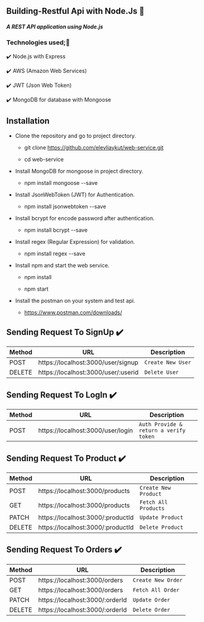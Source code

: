 ## Building-Restful Api with Node.Js 🎉

##### A REST API application using Node.js

### Technologies used;🚀

✔️  Node.js with Express

✔️  AWS (Amazon Web Services)

✔️  JWT (Json Web Token)  

✔️  MongoDB for database with Mongoose

## Installation

- Clone the repository and go to project directory.
  
  - git clone https://github.com/elevliaykut/web-service.git

  - cd web-service

- Install MongoDB for mongoose in project directory.

    -   npm install mongoose --save

- Install JsonWebToken (JWT) for Authentication.

    - npm install jsonwebtoken --save

- Install bcrypt for encode password after authentication.

    - npm install bcrypt --save

- Install regex (Regular Expression) for validation.

    - npm install regex --save

- Install npm and start the web service.

    - npm install

    - npm start

- Install the postman on your system and test api.

    - https://www.postman.com/downloads/

## Sending Request To SignUp ✔️

<table>
    <thead>
      <tr>
        <th>Method</th>
        <th>URL</th>
        <th>Description</th>
      </tr>
    </thead>
    <tbody>
        <tr>
            <td>POST</td>
            <td>https://localhost:3000/user/signup</td>
            <td><code>Create New User</code></td>
        </tr>
        <tr>
            <td>DELETE</td>
            <td>https://localhost:3000/user/:userid</td>
            <td><code>Delete User</code></td>
        </tr>
    </tbody>
  </table>

## Sending Request To LogIn ✔️

<table>
    <thead>
      <tr>
        <th>Method</th>
        <th>URL</th>
        <th>Description</th>
      </tr>
    </thead>
    <tbody>
        <tr>
            <td>POST</td>
            <td>https://localhost:3000/user/login</td>
            <td><code>Auth Provide & return a verify token</code></td>
        </tr>
    </tbody>
  </table>

## Sending Request To Product ✔️

<table>
    <thead>
      <tr>
        <th>Method</th>
        <th>URL</th>
        <th>Description</th>
      </tr>
    </thead>
    <tbody>
        <tr>
            <td>POST</td>
            <td>https://localhost:3000/products</td>
            <td><code>Create New Product</code></td>
        </tr>
        <tr>
            <td>GET</td>
            <td>https://localhost:3000/products</td>
            <td><code>Fetch All Products</code></td>
        </tr>
        <tr>
            <td>PATCH</td>
            <td>https://localhost:3000/:productId</td>
            <td><code>Update Product</code></td>
        </tr>
        <tr>
            <td>DELETE</td>
            <td>https://localhost:3000/:productId</td>
            <td><code>Delete Product</code></td>
        </tr>
    </tbody>
  </table>

  ## Sending Request To Orders ✔️

<table>
    <thead>
      <tr>
        <th>Method</th>
        <th>URL</th>
        <th>Description</th>
      </tr>
    </thead>
    <tbody>
        <tr>
            <td>POST</td>
            <td>https://localhost:3000/orders</td>
            <td><code>Create New Order</code></td>
        </tr>
        <tr>
            <td>GET</td>
            <td>https://localhost:3000/orders</td>
            <td><code>Fetch All Order</code></td>
        </tr>
        <tr>
            <td>PATCH</td>
            <td>https://localhost:3000/:orderId</td>
            <td><code>Update Order</code></td>
        </tr>
        <tr>
            <td>DELETE</td>
            <td>https://localhost:3000/:orderId</td>
            <td><code>Delete Order</code></td>
        </tr>
    </tbody>
  </table>
